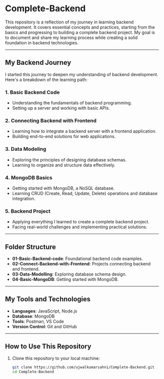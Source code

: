 # Complete-Backend

This repository is a reflection of my journey in learning backend development. It covers essential concepts and practices, starting from the basics and progressing to building a complete backend project. My goal is to document and share my learning process while creating a solid foundation in backend technologies.

---

## My Backend Journey

I started this journey to deepen my understanding of backend development. Here's a breakdown of the learning path:

### 1. **Basic Backend Code**
   - Understanding the fundamentals of backend programming.
   - Setting up a server and working with basic APIs.

### 2. **Connecting Backend with Frontend**
   - Learning how to integrate a backend server with a frontend application.
   - Building end-to-end solutions for web applications.

### 3. **Data Modeling**
   - Exploring the principles of designing database schemas.
   - Learning to organize and structure data effectively.

### 4. **MongoDB Basics**
   - Getting started with MongoDB, a NoSQL database.
   - Learning CRUD (Create, Read, Update, Delete) operations and database integration.

### 5. **Backend Project**
   - Applying everything I learned to create a complete backend project.
   - Facing real-world challenges and implementing practical solutions.

---

## Folder Structure

- **01-Basic-Backend-code**: Foundational backend code examples.  
- **02-Connect-Backend-with-Frontend**: Projects connecting backend and frontend.  
- **03-Data-Modelling**: Exploring database schema design.  
- **04-Basic-MongoDB**: Getting started with MongoDB.  
<!-- - **Backend-Project**: A complete backend project showcasing all concepts. -->

---

## My Tools and Technologies

- **Languages**: JavaScript, Node.js  
- **Database**: MongoDB  
- **Tools**: Postman, VS Code  
- **Version Control**: Git and GitHub  

---

## How to Use This Repository

1. Clone this repository to your local machine:
   ```bash
   git clone https://github.com/ujwalkumarsahni/Complete-Backend.git
   cd Complete-Backend
